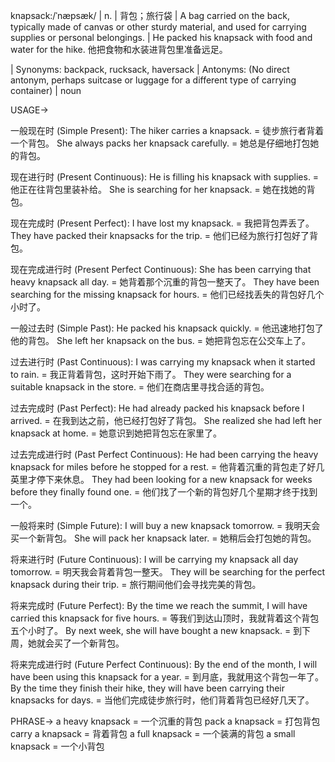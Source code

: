 knapsack:/ˈnæpsæk/ | n. | 背包；旅行袋 | A bag carried on the back, typically made of canvas or other sturdy material, and used for carrying supplies or personal belongings. |  He packed his knapsack with food and water for the hike. 他把食物和水装进背包里准备远足。

| Synonyms: backpack, rucksack, haversack | Antonyms:  (No direct antonym, perhaps suitcase or luggage for a different type of carrying container) | noun


USAGE->

一般现在时 (Simple Present):
The hiker carries a knapsack. =  徒步旅行者背着一个背包。
She always packs her knapsack carefully. = 她总是仔细地打包她的背包。


现在进行时 (Present Continuous):
He is filling his knapsack with supplies. = 他正在往背包里装补给。
She is searching for her knapsack. = 她在找她的背包。


现在完成时 (Present Perfect):
I have lost my knapsack. = 我把背包弄丢了。
They have packed their knapsacks for the trip. = 他们已经为旅行打包好了背包。


现在完成进行时 (Present Perfect Continuous):
She has been carrying that heavy knapsack all day. = 她背着那个沉重的背包一整天了。
They have been searching for the missing knapsack for hours. = 他们已经找丢失的背包好几个小时了。


一般过去时 (Simple Past):
He packed his knapsack quickly. = 他迅速地打包了他的背包。
She left her knapsack on the bus. = 她把背包忘在公交车上了。


过去进行时 (Past Continuous):
I was carrying my knapsack when it started to rain. = 我正背着背包，这时开始下雨了。
They were searching for a suitable knapsack in the store. = 他们在商店里寻找合适的背包。


过去完成时 (Past Perfect):
He had already packed his knapsack before I arrived. = 在我到达之前，他已经打包好了背包。
She realized she had left her knapsack at home. = 她意识到她把背包忘在家里了。


过去完成进行时 (Past Perfect Continuous):
He had been carrying the heavy knapsack for miles before he stopped for a rest. = 他背着沉重的背包走了好几英里才停下来休息。
They had been looking for a new knapsack for weeks before they finally found one. = 他们找了一个新的背包好几个星期才终于找到一个。


一般将来时 (Simple Future):
I will buy a new knapsack tomorrow. = 我明天会买一个新背包。
She will pack her knapsack later. = 她稍后会打包她的背包。


将来进行时 (Future Continuous):
I will be carrying my knapsack all day tomorrow. = 明天我会背着背包一整天。
They will be searching for the perfect knapsack during their trip. =  旅行期间他们会寻找完美的背包。


将来完成时 (Future Perfect):
By the time we reach the summit, I will have carried this knapsack for five hours. = 等我们到达山顶时，我就背着这个背包五个小时了。
By next week, she will have bought a new knapsack. = 到下周，她就会买了一个新背包。


将来完成进行时 (Future Perfect Continuous):
By the end of the month, I will have been using this knapsack for a year. = 到月底，我就用这个背包一年了。
By the time they finish their hike, they will have been carrying their knapsacks for days. = 当他们完成徒步旅行时，他们背着背包已经好几天了。



PHRASE->
a heavy knapsack = 一个沉重的背包
pack a knapsack = 打包背包
carry a knapsack = 背着背包
a full knapsack = 一个装满的背包
a small knapsack = 一个小背包
